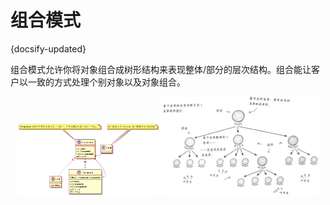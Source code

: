 # 组合模式
{docsify-updated}

组合模式允许你将对象组合成树形结构来表现整体/部分的层次结构。组合能让客户以一致的方式处理个别对象以及对象组合。

<center>
<img src="pics/plantuml/composite-pattern.png" width="45%">
<img src="pics/composit-pattern.jpg" width="50%">
</center>
